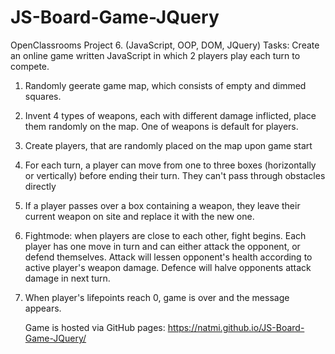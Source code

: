 # JS-Board-Game-JQuery
OpenClassrooms Project 6. (JavaScript, OOP, DOM, JQuery)
Tasks: Create an online game written JavaScript in which 2 players play each turn to compete.

1. Randomly geerate game map, which consists of empty and dimmed squares.
2. Invent 4 types of weapons, each with different damage inflicted, place them randomly on the map.
   One of weapons is default for players.
3. Create players, that are randomly placed on the map upon game start

4. For each turn, a player can move from one to three boxes (horizontally or vertically) before ending their turn.
   They can't pass through obstacles directly
5. If a player passes over a box containing a weapon, they leave their current weapon on site and replace it with the new one.

6. Fightmode: when players are close to each other, fight begins. Each player has one move in turn and can either attack the opponent, or defend themselves.
   Attack will lessen opponent's health according to active player's weapon damage. Defence will halve opponents attack damage in next turn.
7. When player's lifepoints reach 0, game is over and the message appears.
    
    Game is hosted via GitHub pages: https://natmi.github.io/JS-Board-Game-JQuery/
